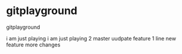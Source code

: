 # gitplayground
gitplayground

i am just playing
i am just playing 2
master uudpate
feature 1 line
new feature
more changes